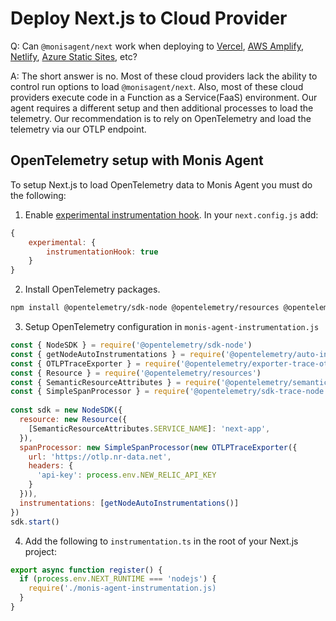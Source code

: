 # Deploy Next.js to Cloud Provider

Q: Can `@monisagent/next` work when deploying to [Vercel](https://vercel.com/frameworks/nextjs), [AWS Amplify](https://aws.amazon.com/amplify/), [Netlify](https://www.netlify.com/with/nextjs/), [Azure Static Sites](https://azure.microsoft.com/en-us/products/app-service/static), etc?

A: The short answer is no. Most of these cloud providers lack the ability to control run options to load `@monisagent/next`.  Also, most of these cloud providers execute code in a Function as a Service(FaaS) environment.  Our agent requires a different setup and then additional processes to load the telemetry.  Our recommendation is to rely on OpenTelemetry and load the telemetry via our OTLP endpoint.

## OpenTelemetry setup with Monis Agent

To setup Next.js to load OpenTelemetry data to Monis Agent you must do the following:

1. Enable [experimental instrumentation hook](https://nextjs.org/docs/app/building-your-application/optimizing/open-telemetry). In your `next.config.js` add:

```js
{
    experimental: {
        instrumentationHook: true
    }
}
```

2. Install OpenTelemetry packages.

```sh
npm install @opentelemetry/sdk-node @opentelemetry/resources @opentelemetry/semantic-conventions @opentelemetry/sdk-trace-node @opentelemetry/exporter-trace-otlp-http
```

3. Setup OpenTelemetry configuration in `monis-agent-instrumentation.js` 

```js
const { NodeSDK } = require('@opentelemetry/sdk-node')
const { getNodeAutoInstrumentations } = require('@opentelemetry/auto-instrumentations-node')
const { OTLPTraceExporter } = require('@opentelemetry/exporter-trace-otlp-http')
const { Resource } = require('@opentelemetry/resources')
const { SemanticResourceAttributes } = require('@opentelemetry/semantic-conventions')
const { SimpleSpanProcessor } = require('@opentelemetry/sdk-trace-node')
 
const sdk = new NodeSDK({
  resource: new Resource({
    [SemanticResourceAttributes.SERVICE_NAME]: 'next-app',
  }),
  spanProcessor: new SimpleSpanProcessor(new OTLPTraceExporter({
    url: 'https://otlp.nr-data.net',
    headers: {
      'api-key': process.env.NEW_RELIC_API_KEY
    }
  })),
  instrumentations: [getNodeAutoInstrumentations()]
})
sdk.start()
```

4. Add the following to `instrumentation.ts` in the root of your Next.js project:

```js
export async function register() {
  if (process.env.NEXT_RUNTIME === 'nodejs') {
    require('./monis-agent-instrumentation.js)
  }
}
```

